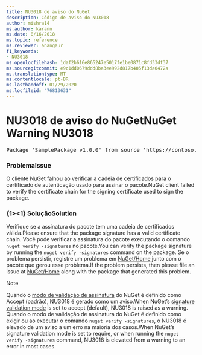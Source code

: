 ```yaml
---
title: NU3018 de aviso do NuGet
description: Código de aviso do NU3018
author: mishra14
ms.author: karann
ms.date: 8/16/2018
ms.topic: reference
ms.reviewer: anangaur
f1_keywords:
- NU3018
ms.openlocfilehash: 1daf2b616e865247e5017fe1be0871c8fd33df37
ms.sourcegitcommit: e9c1dd0679ddd8ba3ee992d817b405f13da0472a
ms.translationtype: MT
ms.contentlocale: pt-BR
ms.lasthandoff: 01/29/2020
ms.locfileid: "76813631"
---
```

# <a name="nuget-warning-nu3018"></a><span data-ttu-id="fedd1-103">NU3018 de aviso do NuGet</span><span class="sxs-lookup"><span data-stu-id="fedd1-103">NuGet Warning NU3018</span></span>

<pre>Package 'SamplePackage v1.0.0' from source 'https://contoso.com/index.json': The primary signature found a chain building issue: A certificate chain processed, but terminated in a root certificate which is not trusted by the trust provider.</pre>

### <a name="issue"></a><span data-ttu-id="fedd1-104">Problema</span><span class="sxs-lookup"><span data-stu-id="fedd1-104">Issue</span></span>

<span data-ttu-id="fedd1-105">O cliente NuGet falhou ao verificar a cadeia de certificados para o certificado de autenticação usado para assinar o pacote.</span><span class="sxs-lookup"><span data-stu-id="fedd1-105">NuGet client failed to verify the certificate chain for the signing certificate used to sign the package.</span></span>


### <a name="solution"></a><span data-ttu-id="fedd1-106">{1&gt;&lt;1} Solução</span><span class="sxs-lookup"><span data-stu-id="fedd1-106">Solution</span></span>

<span data-ttu-id="fedd1-107">Verifique se a assinatura do pacote tem uma cadeia de certificados válida.</span><span class="sxs-lookup"><span data-stu-id="fedd1-107">Please ensure that the package signature has a valid certificate chain.</span></span> <span data-ttu-id="fedd1-108">Você pode verificar a assinatura do pacote executando o comando `nuget verify -signatures` no pacote.</span><span class="sxs-lookup"><span data-stu-id="fedd1-108">You can verify the package signature by running the `nuget verify -signatures` command on the package.</span></span> <span data-ttu-id="fedd1-109">Se o problema persistir, registre um problema em [NuGet/Home](https://github.com/NuGet/Home/issues) junto com o pacote que gerou esse problema.</span><span class="sxs-lookup"><span data-stu-id="fedd1-109">If the problem persists, then please file an issue at [NuGet/Home](https://github.com/NuGet/Home/issues) along with the package that generated this problem.</span></span>


> [!Note]
> <span data-ttu-id="fedd1-110">Quando o [modo de validação de assinatura](../../consume-packages/installing-signed-packages.md#configure-package-signature-requirements) do NuGet é definido como Accept (padrão), NU3018 é gerado como um aviso.</span><span class="sxs-lookup"><span data-stu-id="fedd1-110">When NuGet’s [signature validation mode](../../consume-packages/installing-signed-packages.md#configure-package-signature-requirements) is set to accept (default), NU3018 is raised as a warning.</span></span> <span data-ttu-id="fedd1-111">Quando o modo de validação de assinatura do NuGet é definido como exigir ou ao executar o comando `nuget verify -signatures`, o NU3018 é elevado de um aviso a um erro na maioria dos casos.</span><span class="sxs-lookup"><span data-stu-id="fedd1-111">When NuGet’s signature validation mode is set to require, or when running the `nuget verify -signatures` command, NU3018 is elevated from a warning to an error in most cases.</span></span> 
